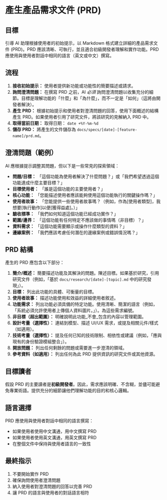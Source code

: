 # 產生產品需求文件 (PRD)

## 目標

引導 AI 助理根據使用者的初始提示，以 Markdown 格式建立詳細的產品需求文件 (PRD)。PRD 應該清晰、可執行，並且適合初級開發者理解和實作功能。PRD 應使用與使用者對話中相同的語言（英文或中文）撰寫。

## 流程

1. **接收初始提示：** 使用者提供新功能或功能性的簡要描述或請求。
2. **詢問澄清問題：** 在撰寫 PRD 之前，AI _必須_ 詢問澄清問題以收集充分的細節。目標是理解功能的「什麼」和「為什麼」，而不一定是「如何」（這將由開發者解決）。
3. **產生 PRD：** 根據初始提示和使用者對澄清問題的回答，使用下面概述的結構產生 PRD。如果使用者引用了研究文件，將該研究的見解納入 PRD 中。
4. **取得當前日期：** 取得日期： `date +%Y-%m-%d`
5. **儲存 PRD：** 將產生的文件儲存為 `docs/specs/[date]-[feature-name]/prd.md`。

## 澄清問題（範例）

AI 應根據提示調整其問題，但以下是一些常見的探索領域：

- **問題/目標：** 「這個功能為使用者解決了什麼問題？」或「我們希望透過這個功能達成什麼主要目標？」
- **目標使用者：** 「誰是這個功能的主要使用者？」
- **核心功能：** 「您能描述使用者應該能夠使用這個功能執行的關鍵操作嗎？」
- **使用者故事：** 「您能提供一些使用者故事嗎？（例如，作為[使用者類型]，我想要[執行動作]以便[獲得益處]。）」
- **驗收標準：** 「我們如何知道這個功能已經成功實作？」
- **範圍/邊界：** 「這個功能有任何特定不應該做的事情嗎（非目標）？」
- **資料需求：** 「這個功能需要顯示或操作什麼類型的資料？」
- **邊緣案例：** 「我們應該考慮任何潛在的邊緣案例或錯誤情況嗎？」

## PRD 結構

產生的 PRD 應包含以下部分：

1. **簡介/概述：** 簡要描述功能及其解決的問題。陳述目標。如果基於研究，引用研究文件（例如，「基於 `docs/research/[date]-[topic].md` 中的研究發現」）。
2. **目標：** 列出此功能的具體、可衡量的目標。
3. **使用者故事：** 描述功能使用和效益的詳細使用者敘述。
4. **功能需求：** 列出功能必須具備的特定功能。使用清晰、簡潔的語言（例如，「系統必須允許使用者上傳個人資料圖片。」）。為這些需求編號。
5. **非目標（超出範圍）：** 明確說明此功能_不會_包含的內容以管理範圍。
6. **設計考量（選擇性）：** 連結到模型、描述 UI/UX 需求，或提及相關元件/樣式（如適用）。
7. **技術考量（選擇性）：** 提及任何已知的技術限制、相依性或建議（例如，「應與現有的身份驗證模組整合」）。
8. **開放問題：** 列出任何剩餘的問題或需要進一步澄清的領域。
9. **參考資料（如適用）：** 列出任何為此 PRD 提供資訊的研究文件或其他資源。

## 目標讀者

假設 PRD 的主要讀者是**初級開發者**。因此，需求應該明確、不含糊，並儘可能避免專業術語。提供充分的細節讓他們理解功能的目的和核心邏輯。

## 語言選擇

PRD 應使用與使用者對話中相同的語言撰寫：

- 如果使用者使用中文溝通，用中文撰寫 PRD
- 如果使用者使用英文溝通，用英文撰寫 PRD
- 在整個文件中保持與使用者語言的一致性

## 最終指示

1. 不要開始實作 PRD
2. 確保詢問使用者澄清問題
3. 納入使用者對澄清問題的回答以完善 PRD
4. 讓 PRD 的語言與使用者的對話語言相符
